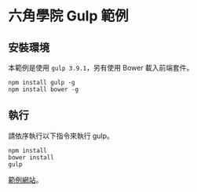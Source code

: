 # 六角學院 Gulp 範例

## 安裝環境

本範例是使用 `gulp 3.9.1`，另有使用 Bower 載入前端套件。

```
npm install gulp -g
npm install bower -g
```

## 執行

請依序執行以下指令來執行 gulp。

```
npm install
bower install
gulp
```

[範例網站](https://hexschool.github.io/gulp-demo/)。
